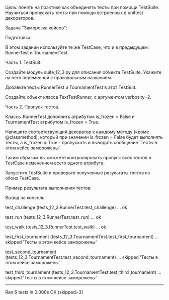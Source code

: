 Цель: понять на практике как объединять тесты при помощи TestSuite. Научиться пропускать тесты при помощи встроенных в unittest декораторов.

Задача "Заморозка кейсов":

Подготовка:

В этом задании используйте те же TestCase, что и в предыдущем: RunnerTest и TournamentTest.

Часть 1. TestSuit.

Создайте модуль suite_12_3.py для описания объекта TestSuite. Укажите на него переменной с произвольным названием.

Добавьте тесты RunnerTest и TournamentTest в этот TestSuit.

Создайте объект класса TextTestRunner, с аргументом verbosity=2.

Часть 2. Пропуск тестов.

Классы RunnerTest дополнить атрибутом is_frozen = False и TournamentTest атрибутом is_frozen = True.

Напишите соответствующий декоратор к каждому методу (кроме @classmethod), который при значении is_frozen = False будет выполнять тесты, а is_frozen = True - пропускать и выводить сообщение 'Тесты в этом кейсе заморожены'.

Таким образом вы сможете контролировать пропуск всех тестов в TestCase изменением всего одного атрибута.

Запустите TestSuite и проверьте полученные результаты тестов из обоих TestCase.

Пример результата выполнения тестов:

Вывод на консоль:

test_challenge (tests_12_3.RunnerTest.test_challenge) ... ok

test_run (tests_12_3.RunnerTest.test_run) ... ok

test_walk (tests_12_3.RunnerTest.test_walk) ... ok

test_first_tournament (tests_12_3.TournamentTest.test_first_tournament) ... skipped 'Тесты в этом кейсе заморожены'

test_second_tournament (tests_12_3.TournamentTest.test_second_tournament) ... skipped 'Тесты в этом кейсе заморожены'

test_third_tournament (tests_12_3.TournamentTest.test_third_tournament) ... skipped 'Тесты в этом кейсе заморожены'

----------------------------------------------------------------------

Ran 6 tests in 0.000s OK (skipped=3)
